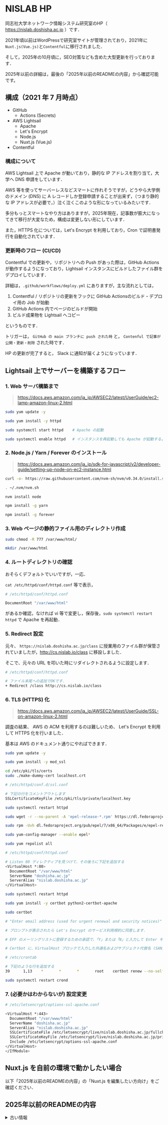 # NISLAB HP
同志社大学ネットワーク情報システム研究室のHP（ https://nislab.doshisha.ac.jp ）です．

2021年頃以前はWordPressで研究室サイトが管理されており，2021年に`Nuxt.js(Vue.js)`と`Contentful`に移行されました．

そして，2025年の10月頃に，SEO対策なども含めた大型更新を行っております．

2025年以前の詳細は，最後の「2025年以前のREADMEの内容」から確認可能です。

## 構成（2021 年 7 月時点）

- GitHub
  - Actions (Secrets)
- AWS Lightsail
  - Apache
  - Let's Encrypt
  - Node.js
  - Nuxt.js (Vue.js)
- Contentful

### 構成について

AWS Lightsail 上で Apache が動いており，静的な IP アドレスを割り当て，大学へ DNS 申請をしています．

AWS 等を使ってサーバーレスなどスマートに作れそうですが，どうやら大学側のドメイン (DNS) に A レコードしか登録申請することが出来ず，（つまり静的な IP アドレスが必要で，）泣く泣くこのような形になっているみたいです．

多分もっとスマートなやり方はありますが，2025年現在，記事数が膨大になってきて移行が大変なため，構成は変更しない形にしています．

また，HTTPS 化については，Let's Encrypt を利用しており，Cron で証明書発行を自動化されています．

### 更新時のフロー (CI/CD)

Contentful での更新や，リポジトリへの Push があった際は，GitHub Actions が動作するようになっており，Lightsail インスタンスにビルドしたファイル群をデプロイしています．

詳細は，`.github/workflows/deploy.yml` にありますが，主な流れとしては，

1. Contentful / リポジトリの更新をフックに GitHub Actionsのビルド・デプロイ用の Job が始動
2. GitHub Actions 内でページのビルドが開始
3. ビルド成果物を Lightsail へコピー

というものです．

トリガーは， `GitHub の main ブランチに push された時` と， `Contenful で記事が公開・更新・削除` された時です．

HP の更新が完了すると， Slack に通知が届くようになっています．

## Lightsail 上でサーバーを構築するフロー

### 1. Web サーバ構築まで

> <https://docs.aws.amazon.com/ja_jp/AWSEC2/latest/UserGuide/ec2-lamp-amazon-linux-2.html>

```sh
sudo yum update -y

sudo yum install -y httpd

sudo systemctl start httpd    # Apache の起動

sudo systemctl enable httpd   # インスタンスを再起動しても Apache が起動するように
```

### 2. Node.js / Yarn / Forever のインストール

> <https://docs.aws.amazon.com/ja_jp/sdk-for-javascript/v2/developer-guide/setting-up-node-on-ec2-instance.html>

```sh
curl -o- https://raw.githubusercontent.com/nvm-sh/nvm/v0.34.0/install.sh | bash

. ~/.nvm/nvm.sh

nvm install node

npm install -g yarn

npm install -g forever
```

### 3. Web ページの静的ファイル用のディレクトリ作成

```sh
sudo chmod -R 777 /var/www/html/

mkdir /var/www/html
```

### 4. ルートディレクトリの確認

おそらくデフォルトでいいですが，一応．

`cat /etc/httpd/conf/httpd.conf` 等で表示，

```sh
# /etc/httpd/conf/httpd.conf

DocumentRoot "/var/www/html"
```

があるか確認，なければ vi 等で変更し，保存後，`sudo systemctl restart httpd` で Apache を再起動．

### 5. Redirect 設定

元々、 `https://nislab.doshisha.ac.jp/class` に授業用のファイル群が保管されていましたが，http://cs.nislab.io/class に移設しました．

そこで、元々の URL を叩いた時にリダイレクトされるように設定します．

```sh
# /etc/httpd/conf/httpd.conf

# ファイル末尾への追加でOKです．
+ Redirect /class http://cs.nislab.io/class
```

### 6. TLS (HTTPS) 化

> <https://docs.aws.amazon.com/ja_jp/AWSEC2/latest/UserGuide/SSL-on-amazon-linux-2.html>

調査の結果、 AWS の ACM を利用するのは難しいため、 Let's Encrypt を利用して HTTPS 化を行いました．

基本は AWS のドキュメント通りにやればできます．

```sh
sudo yum update -y

sudo yum install -y mod_ssl

cd /etc/pki/tls/certs
sudo ./make-dummy-cert localhost.crt
```

```sh
# /etc/httpd/conf.d/ssl.conf

# 下記の行をコメントアウトします
SSLCertificateKeyFile /etc/pki/tls/private/localhost.key
```

```sh
sudo systemctl restart httpd
```

```sh
sudo wget -r --no-parent -A 'epel-release-*.rpm' https://dl.fedoraproject.org/pub/epel/7/x86_64/Packages/e/

sudo rpm -Uvh dl.fedoraproject.org/pub/epel/7/x86_64/Packages/e/epel-release-*.rpm

sudo yum-config-manager --enable epel*

sudo yum repolist all
```

```sh
# /etc/httpd/conf/httpd.conf

# Listen 80 ディレクティブを見つけて、その後ろに下記を追加する
<VirtualHost *:80>
  DocumentRoot "/var/www/html"
  ServerName "doshisha.ac.jp"
  ServerAlias "nislab.doshisha.ac.jp"
</VirtualHost>
```

```sh
sudo systemctl restart httpd
```

```sh
sudo yum install -y certbot python2-certbot-apache

sudo certbot

# "Enter email address (used for urgent renewal and security notices)" というプロンプトが表示されたら、連絡先住所を入力し、Enter キーを押します．

# プロンプトが表示されたら Let's Encrypt のサービス利用規約に同意します．

# EFF のメーリングリストに登録するための承認で、「Y」または「N」と入力して Enter キーを押します．

# Certbot に、VirtualHost ブロックで入力した共通名およびサブジェクト代替名 (SAN) が表示されますので、「2」を入力して Enter キーを押します．
```

```sh
# /etc/crontab

# 下記のような行を追加する
39      1,13    *       *       *       root    certbot renew --no-self-upgrade
```

```sh
sudo systemctl restart crond
```

### 7. (必要かはわからないが) 設定変更
```sh
# /etc/letsencrypt/options-ssl-apache.conf

<VirtualHost *:443>
  DocumentRoot "/var/www/html"
  ServerName "doshisha.ac.jp"
  ServerAlias "nislab.doshisha.ac.jp"
  SSLCertificateFile /etc/letsencrypt/live/nislab.doshisha.ac.jp/fullchain.pem
  SSLCertificateKeyFile /etc/letsencrypt/live/nislab.doshisha.ac.jp/privkey.pem
  Include /etc/letsencrypt/options-ssl-apache.conf
</VirtualHost>
</IfModule>
```

## Nuxt.js を自前の環境で動かしたい場合

以下「2025年以前のREADMEの内容」の「Nuxt.js を編集したい方向け」をご確認ください．

## 2025年以前のREADMEの内容

<details>

<summary>古い情報</summary>

# NISLAB HP

同志社大学 ネットワーク情報システム研究室の HP (<https://nislab.doshisha.ac.jp>) です．

もともとは WordPress で動いていたものを、 `Nuxt.js(Vue.js)` ・ `contentful` にマイグレーションしました．

## 構成（2021 年 7 月時点）

- AWS Lightsail (Static IP を割り当て、大学へ DNS 申請をしています．)
- Node.js
- Apache
- Let's Encrypt
- Nuxt.js (Vue.js)
- contentful

---

## インフラ・サーバ周り（特に更新の必要はないため、ほぼ作業ログ）

Amazon Linux 2 を利用しています．ディストリビューションに応じてコマンドを読み替えてください．

AWS Lightsail（EC2）上で Apache が動いています．

サーバレスで公開したいところですが、大学側のドメイン（DNS）が A レコードしか登録申請することができないため、泣く泣くウェブサーバを立てて公開しています．

HTTPS 化については、Let's Encrypt を利用しており、Cron で証明書発行を自動化しています．

### 1. Web サーバ構築まで

> <https://docs.aws.amazon.com/ja_jp/AWSEC2/latest/UserGuide/ec2-lamp-amazon-linux-2.html>

```sh
sudo yum update -y

sudo yum install -y httpd

sudo systemctl start httpd    # Apache の起動

sudo systemctl enable httpd   # インスタンスを再起動しても Apache が起動するように
```

### 2. git のインストール

```sh
sudo yum install -y git
```

### 3. Node.js / Yarn / Forever のインストール

> <https://docs.aws.amazon.com/ja_jp/sdk-for-javascript/v2/developer-guide/setting-up-node-on-ec2-instance.html>

```sh
curl -o- https://raw.githubusercontent.com/nvm-sh/nvm/v0.34.0/install.sh | bash

. ~/.nvm/nvm.sh

nvm install node

npm install -g yarn
```

### 4. リポジトリのクローン

```sh
sudo chmod -R 777 /var/www/html/

cd /var/www/html/

git clone https://github.com/Kenny-NISLab/nislab
```

```sh
# /var/www/html/nislab/.env

NUXT_ENV_SPACE_ID=""
NUXT_ENV_CTF_ACCESS_TOKEN=""
NUXT_ENV_BASE_URL=""
```

### 5. ルートディレクトリの変更

```sh
# /etc/httpd/conf/httpd.conf

- DocumentRoot "/var/www/html"
+ DocumentRoot "/var/www/html/nislab/dist"
```

Apache を再起動します．

```sh
sudo systemctl restart httpd
```

### 6. スワップ領域の設定

コンテンツの量が増えてきたためビルド時にメモリが足らない場合が出てきました．
なので、スワップ領域を設定します．

```sh
# 設定の確認
free -m

# スワップファイルの設定 (4GB)
sudo dd if=/dev/zero of=/swapfile bs=1M count=4096

# アクセス権限付与
sudo chmod 600 /swapfile

# スワップ領域の有効化
sudo mkswap /swapfile
sudo swapon /swapfile

# スワップ有効化の確認
sudo swapon --show

# 永続化
echo '/swapfile none swap sw 0 0' | sudo tee -a /etc/fstab
```

### 7. SSG

```sh
cd /var/www/html/nislab/

yarn generate
```

### 8. Redirect 設定

元々、 `https://nislab.doshisha.ac.jp/class` には佐藤先生が授業で利用するファイル群が保管されていましたが、 <http://cs.nislab.io/class> に移設しました．

そこで、元々の URL を叩いた時にリダイレクトされるように設定します．

```sh
# /etc/httpd/conf/httpd.conf

# ファイル末尾への追加でOKです．
+ Redirect /class http://cs.nislab.io/class
```

### 9. TLS (HTTPS) 化

> <https://docs.aws.amazon.com/ja_jp/AWSEC2/latest/UserGuide/SSL-on-amazon-linux-2.html>

調査の結果、 AWS の ACM を利用するのは難しいため、 Let's Encrypt を利用して HTTPS 化を行いました．

基本は AWS のドキュメント通りにやればできます．

```sh
sudo yum update -y

sudo yum install -y mod_ssl

cd /etc/pki/tls/certs
sudo ./make-dummy-cert localhost.crt
```

```sh
# /etc/httpd/conf.d/ssl.conf

# 下記の行をコメントアウトします
SSLCertificateKeyFile /etc/pki/tls/private/localhost.key
```

```sh
sudo systemctl restart httpd
```

```sh
sudo wget -r --no-parent -A 'epel-release-*.rpm' https://dl.fedoraproject.org/pub/epel/7/x86_64/Packages/e/

sudo rpm -Uvh dl.fedoraproject.org/pub/epel/7/x86_64/Packages/e/epel-release-*.rpm

sudo yum-config-manager --enable epel*

sudo yum repolist all
```

```sh
# /etc/httpd/conf/httpd.conf

# Listen 80 ディレクティブを見つけて、その後ろに下記を追加する
<VirtualHost *:80>
  DocumentRoot "/var/www/html/nislab/dist"
  ServerName "doshisha.ac.jp"
  ServerAlias "nislab.doshisha.ac.jp"
</VirtualHost>
```

```sh
sudo systemctl restart httpd
```

```sh
sudo yum install -y certbot python2-certbot-apache

sudo certbot

# "Enter email address (used for urgent renewal and security notices)" というプロンプトが表示されたら、連絡先住所を入力し、Enter キーを押します．

# プロンプトが表示されたら Let's Encrypt のサービス利用規約に同意します．

# EFF のメーリングリストに登録するための承認で、「Y」または「N」と入力して Enter キーを押します．

# Certbot に、VirtualHost ブロックで入力した共通名およびサブジェクト代替名 (SAN) が表示されますので、「2」を入力して Enter キーを押します．
```

```sh
# /etc/crontab

# 下記のような行を追加する
39      1,13    *       *       *       root    certbot renew --no-self-upgrade
```

```sh
sudo systemctl restart crond
```

---

## CI/CD

GitHub Actions を用いて Lightsail インスタンスにビルドしたファイル群をデプロイしています．

詳しくは、 `.github/workflows/deploy.yml` を読んでください．

簡単に説明すると、

1. Lightsail（EC2）内の `/var/www/html/nislab/` に移動
2. Shell Script を実行（リビルド）

というものです．

トリガーは、 `GitHub の main ブランチに push された時` と、 `Contenful で記事が公開・更新・削除` された時です．

HP の更新が完了すると、 Slack に通知が届くようになっています．

---

## Nuxt.js を編集したい方向け

### Create `.env` File

```.env
NUXT_ENV_SPACE_ID=""
NUXT_ENV_CTF_ACCESS_TOKEN=""
NUXT_ENV_BASE_URL=""
```

### Build Setup

```bash
# install dependencies
$ yarn install

# serve with hot reload at localhost:3000
$ yarn dev

# build for production and launch server
# $ yarn build
# $ yarn start
```

### ディレクトリ構成

基本的なディレクトリ構成は[公式ドキュメント](https://ja.nuxtjs.org/docs/2.x/get-started/directory-structure)を参考にしてください．
以下に編集が必要になる可能性があるものを抜粋します．

```bash
├── assets
│   ├── _sass # グローバルCSS
│   └── images # 画像ファイル
├── components
│   ├── assets # SVG画像
│   ├── common # 一般的なコンポーネント
│   ├── layout # レイアウト関係
│   └── utility # 汎用コンポーネント
├── layout # レイアウト用
├── pages # 各ページ
└── static # 外部から読み込む可能性のある画像等
```

### スタイルの編集

グローバル CSS 及び各コンポーネントやページでの scoped css は Sass(SCSS)で記述しています．

#### グローバル CSS

assets/\_sass 内ではサイト全体で必要なスタイリングなどを行なっています．以下に各ファイルの詳細を記述します．

```bash
├── foundation
│   ├── mixin
│   │   ├── _fontsize.scss # フォントサイズ設定用mixin
│   │   └── _media-query.scss # メディアクエリ用mixin
│   ├── _base.scss # サイトのベース&contentful記事用
│   ├── _function.scss # 関数登録用
│   ├── _reset.scss # ブラウザのスタイルリセット用
│   └── _setting.scss # カラーやコンテンツ幅などの設定用
└── common.scss # import用
```

基本的にページ全体に関するスタイルの変更を行いたい場合にはこれらを編集してください．大体は\_base.scss か\_setting.scss になると思います．

#### scoped css

各コンポーネント及びページのスタイリングは各ファイル内で scoped として記述しています．スタイルが必要な際にはそれらを編集してください．一応 BEM っぽい設計になっています．

### コンテンツの編集

Web サイトのコンテンツを編集したい際は基本的に components か pages の中から必要なものを見つけ編集してください．各記事、研究業績などの contentful で管理しているものに関しては contentful から直接変更を行なってください．

</details>

